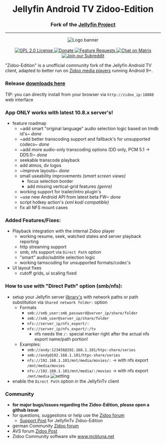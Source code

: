 
<h1 align="center">Jellyfin Android TV Zidoo-Edition</h1>  
<h3 align="center">Fork of the <a href="https://jellyfin.org">Jellyfin Project</a></h3>  
  
---  
  
<p align="center">  
<img alt="Logo banner" src="https://raw.githubusercontent.com/jellyfin/jellyfin-ux/master/branding/SVG/banner-logo-solid.svg?sanitize=true"/>  
<br/><br/>  
<a href="https://github.com/jellyfin/jellyfin-androidtv">  
<img alt="GPL 2.0 License" src="https://img.shields.io/github/license/jellyfin/jellyfin-androidtv.svg"/>  
</a>  
<a href="https://opencollective.com/jellyfin">  
<img alt="Donate" src="https://img.shields.io/opencollective/all/jellyfin.svg?label=backers"/>  
</a>  
<a href="https://features.jellyfin.org">  
<img alt="Feature Requests" src="https://img.shields.io/badge/fider-vote%20on%20features-success.svg"/>  
</a>  
<a href="https://matrix.to/#/+jellyfin:matrix.org">  
<img alt="Chat on Matrix" src="https://img.shields.io/matrix/jellyfin:matrix.org.svg?logo=matrix"/>  
</a>  
<a href="https://www.reddit.com/r/jellyfin">  
<img alt="Join our Subreddit" src="https://img.shields.io/badge/reddit-r%2Fjellyfin-%23FF5700.svg"/>  
</a>  
  
"Zidoo-Edition" is a unofficial community fork of the Jellyfin Android TV client, adapted to better run on [Zidoo media players](https://www.zidoo.tv) running Android 9+.
### Release [downloads here](https://github.com/Andy2244/jellyfin-androidtv-zidoo/releases)
TIP: you can directly install from your browser via `http://zidoo_ip:18888` web interface
### App ONLY works with latest 10.8.x server's!
- feature roadmap
    - ~add smart "original language" audio selection logic based on tmdb id's~ _done_
    - ~add better transcoding support and fallback's for unsupported codecs~ _done_
    - ~add more audio-only transcoding options (DD only, PCM 5.1 -> DD5.1)~ _done_
    - seekable transcode playback
    - add atmos, dv logos
    - ~improve layouts~ _done_
    - small useability improvements _(smart screen views)_
      - focus selection border
      - add missing vertical-grid features _(genre)_
    - working support for trailer/intro plugin's
    - ~use new Android API from latest beta FW~ _done_
    - script hotkey action's _(xml kodi compatible)_
    - fix all NFS mount cases
### Added Features/Fixes:
 - Playback integration with the internal Zidoo player
   - working resume, seek, watched states and server playback reporting 
   - http streaming support
   - smb, nfs support via `Direct Path` option
   - "smart" audio/subtitle selection logic
   - working tarnscoding for unsupported formats/codec's
 - UI layout fixes
	 - cutoff grids, ui scaling fixed
### How to use with "Direct Path" option (smb/nfs):
- setup your Jellyfin server [library's](https://jellyfin.org/docs/general/server/libraries.html) with network paths or path substitution via `Shared network folder:` option
	- Formats
		- `smb://smb_user:smb_password@server_ip/share/folder`
		- `smb://smb_user@server_ip/share/folder`
		- `nfs://server_ip/nfs_export/:`
		- `nfs://server_ip/nfs_export/:/tv`
			- nfs needs the `/:` special marker right after the actual nfs export name/path portion!
	- Examples: 
		- `smb://andy:123456@192.168.1.101/htpc-share/series`
		- `smb://andy@192.168.1.101/htpc-share/series`
		- `nfs://192.168.1.101/mnt/media/movies/:` -> with nfs export `/mnt/media/movies`
 		- `nfs://192.168.1.101/mnt/media/:/movies` -> with nfs export `/mnt/media`
![setting](https://user-images.githubusercontent.com/5340247/174437861-c1db621a-d4b2-4696-b33c-5152c0c67fb6.png)
- enable the `Direct Path` option in the JellyfinTv client
### Community
- **for major bugs/issues regarding the Zidoo-Edition, please open a github issue**
- for questions, suggestions or help use the [Zidoo forum](http://forum.zidoo.tv/index.php)
	- [Support Post](http://forum.zidoo.tv/index.php?threads/jellyfintv-zidoo-edition-support-post.93902/) for JellyfinTv Zidoo-Edition
- german Community [Zidoo forum](https://www.android-mediaplayer.de/forum/index.php?board/82-zidoo-player-x6-pro-x8-x9s-z9s-z9x-x10-z10-z10pro-x20-x20pro-z1000-z1000pro-uhd2/)
- AVS forum [Zidoo Post](https://www.avsforum.com/threads/zidoo-z9x-rtd1619-thread.3140924/page-999)
- Zidoo Community software site www.mcbluna.net
